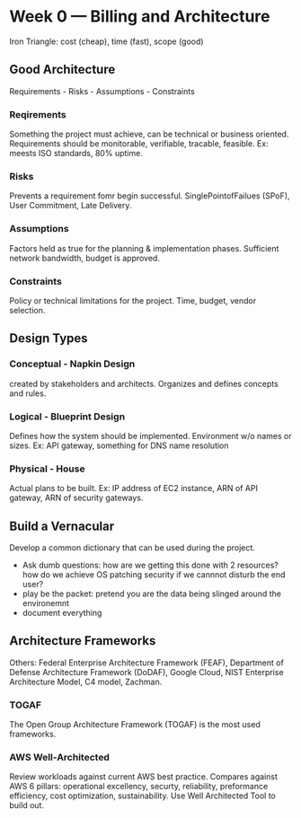 # Week 0 — Billing and Architecture
Iron Triangle: cost (cheap), time (fast), scope (good)
## Good Architecture
Requirements - Risks - Assumptions - Constraints

### Reqirements
Something the project must achieve, can be technical or business oriented. Requirements should be monitorable, verifiable, tracable, feasible. Ex: meests ISO standards, 80% uptime.

### Risks
Prevents a requirement fomr begin successful. SinglePointofFailues (SPoF), User Commitment, Late Delivery. 

### Assumptions
Factors held as true for the planning & implementation phases. Sufficient network bandwidth, budget is approved.

### Constraints
Policy or technical limitations for the project. Time, budget, vendor selection. 

## Design Types
### Conceptual - Napkin Design
created by stakeholders and architects. Organizes and defines concepts and rules. 

### Logical - Blueprint Design
Defines how the system should be implemented. Environment w/o names or sizes. Ex: API gateway, something for DNS name resolution

### Physical - House
Actual plans to be built. Ex: IP address of EC2 instance, ARN of API gateway, ARN of security gateways. 

## Build a Vernacular
Develop a common dictionary that can be used during the project. 
- Ask dumb questions: how are we getting this done with 2 resources? how do we achieve OS patching security if we cannnot disturb the end user? 
- play be the packet: pretend you are the data being slinged around the environemnt
- document everything

## Architecture Frameworks
Others: Federal Enterprise Architecture Framework (FEAF), Department of Defense Architecture Framework (DoDAF), Google Cloud, NIST Enterprise Architecture Model, C4 model, Zachman. 

### TOGAF
The Open Group Architecture Framework (TOGAF) is the most used frameworks. 

### AWS Well-Architected
Review workloads against current AWS best practice. Compares against AWS 6 pillars: operational excellency, securty, reliability, preformance efficiency, cost optimization, sustainability. 
Use Well Architected Tool to build out. 


